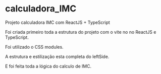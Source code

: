 # calculadora_IMC
Projeto calculadora IMC com ReactJS + TypeScript

Foi criada primeiro toda a estrutura do projeto com o vite no no ReactJS e TypeScript.

Foi utilizado o CSS modules.

A estrutura e estilização esta completa do leftSide.

E foi feita toda a lógica do calculo de IMC.
